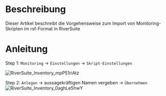 # Beschreibung

Dieser Artikel beschreibt die Vorgehensweise zum Import von Monitoring-Skripten im rsf-Format in RiverSuite

# Anleitung

Step 1: `Monitoring` -> `Einstellungen` -> `Skript-Einstellungen`

![RiverSuite_Inventory_mpP51riAtz](https://user-images.githubusercontent.com/119604651/208198649-8543ac8f-75eb-4507-885b-5273fd50c944.png)

Step 2: `Anlegen` -> aussagekräftigen Namen vergeben -> `Übernehmen`
![RiverSuite_Inventory_0aghLe5hwY](https://user-images.githubusercontent.com/119604651/208199030-66ab091b-9cd5-4d0d-b9c7-244d6745a5b7.png)
